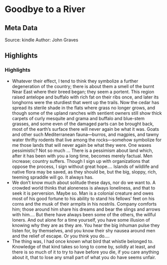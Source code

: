 # Goodbye to a River

## Meta Data

Source:  kindle 
Author: John Graves

## Highlights

### Highlights

- Whatever their effect, I tend to think they symbolize a further degeneration of the country; there is about them a smell of the burnt Near East where their breed began; they seem a portent. This region raised antelope and buffalo with rich fat on their ribs once, and later its longhorns were the sturdiest that went up the trails. Now the cedar has spread its sterile shade in the flats where grass no longer grows, and though some of the upland ranches with sentient owners still show thick carpets of curly mesquite and grama and buffalo and blue-stem grasses, and some even of the damaged parts can be brought back, most of the earth’s surface there will never again be what it was. Goats and other such Mediterranean fauna—burros, and magpies, and tawny water thrifty rodents that live among the rocks—somehow symbolize for me those lands that will never again be what they were. One waxes pessimistic? Not so much … There is a pessimism about land which, after it has been with you a long time, becomes merely factual. Men increase; country suffers. Though I sign up with organizations that oppose the process, I sign without great hope.… Islands of wildlife and native flora may be saved, as they should be, but the big, sloppy, rich, teeming spraddle will go. It always has.
- We don’t know much about solitude these days, nor do we want to. A crowded world thinks that aloneness is always loneliness, and that to seek it is perversion. Maybe so. Man is a colonial creature and owes most of his good fortune to his ability to stand his fellows’ feet on his corns and the musk of their armpits in his nostrils. Company comforts him; those around him share his dreams and bear the slings and arrows with him.… But there have always been some of the others, the willful loners. And out alone for a time yourself, you have some illusion of knowing why they are as they are. You hear the big inhuman pulse they listen for, by themselves, and you know their shy nausea around men and the relief of escape. Or you think you do.…
- The thing was, I had once known what bird that whistle belonged to. Knowledge of that kind takes so long to come by, solidly at least, and there is so much of it to try to have before you die, if you care anything about it, that to lose any small part of what you do have seems unfair.
